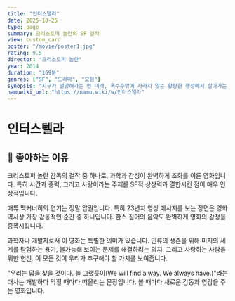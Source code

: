 ```yaml
---
title: "인터스텔라"
date: 2025-10-25
type: page
summary: 크리스토퍼 놀란의 SF 걸작
view: custom_card
poster: "/movie/poster1.jpg"
rating: 9.5
director: "크리스토퍼 놀란"
year: 2014
duration: "169분"
genres: ["SF", "드라마", "모험"]
synopsis: "지구가 멸망해가는 먼 미래, 옥수수밖에 자라지 않는 황량한 행성에서 살아가는 구(庫) 쿠퍼(매튜 매커너히)는 전직 NASA 파일럿이자 엔지니어다. 어느 날 먼지 폭풍을 계기로 아버지와 함께 살던 어린 딸 머피(맥켄지 포이)의 방책에서 이상한 중력장 현상과 좌표를 발견한다. 쿠퍼는 그 좌표를 따라가던 중 은밀하게 운영되던 NASA 시설에 도착한다. NASA의 교수(마이클 케인)는 이미 알려진 지구의 종말을 막기 위해 12명의 탐험대를 먼저 보낸 상태였다. 쿠퍼는 교수의 부탁으로 탐사대와 미지의 행성들을 탐험하고, 이동 중 생겨난 시간의 차이 때문에 딸 머피와 점점 멀어져 보인다. 한편 머피는 아버지가 유일하게 사랑했던 사람들이 있는 지구를 구하기 위해 세계 최고의 물리학자들이 도와주는 '그림자 정부' 팀의 일원이 되어 인류의 생존을 위해 어려운 문제를 풀어 나간다."
namuwiki_url: "https://namu.wiki/w/인터스텔라"
---
```


# 인터스텔라

## 💭 좋아하는 이유

크리스토퍼 놀란 감독의 걸작 중 하나로, 과학과 감성이 완벽하게 조화를 이룬 영화입니다. 특히 시간과 중력, 그리고 사랑이라는 주제를 SF적 상상력과 결합시킨 점이 매우 인상적입니다.

매튜 맥커너히의 연기는 정말 압권입니다. 특히 23년치 영상 메시지를 보는 장면은 영화 역사상 가장 감동적인 순간 중 하나입니다. 한스 짐머의 음악도 완벽하게 영화의 감정을 증폭시킵니다.

과학자나 개발자로서 이 영화는 특별한 의미가 있습니다. 인류의 생존을 위해 미지의 세계를 탐험하는 용기, 불가능해 보이는 문제를 해결하려는 의지, 그리고 사랑하는 사람을 위한 헌신. 이 모든 것이 우리가 추구해야 할 가치를 보여줍니다.

"우리는 답을 찾을 것이다. 늘 그랬듯이(We will find a way. We always have.)"라는 대사는 개발하다 막힐 때마다 떠올리는 문장입니다. 볼 때마다 새로운 감동과 영감을 주는 영화입니다.
